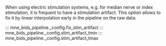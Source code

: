 When using electric stimulation systems, e.g. for median nerve or index
stimulation, it is frequent to have a stimulation artifact. This option
allows to fix it by linear interpolation early in the pipeline on the raw
data.

::: mne_bids_pipeline._config.fix_stim_artifact
::: mne_bids_pipeline._config.stim_artifact_tmin
::: mne_bids_pipeline._config.stim_artifact_tmax
